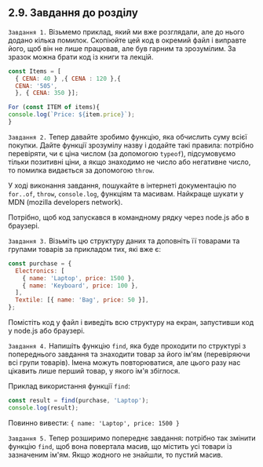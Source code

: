 ## 2.9. Завдання до розділу

`Завдання 1.` Візьмемо приклад, який ми вже розглядали, але до нього додано кілька помилок. Скопіюйте цей код в окремий файл і виправте його, щоб він не лише працював, але був гарним та зрозумілим. За зразок можна брати код із книги та лекцій.

```js
const Items = [
  { CENA: 40 } ,{ CENA : 120 },{
  CENA: '505',
  }, { CENA: 350 }];

For (const ITEM of items){
console.log(`Price: ${item.price}`);
}
```

`Завдання 2.` Тепер давайте зробимо функцію, яка обчислить суму всієї покупки. Дайте функції зрозумілу назву і додайте такі правила: потрібно перевіряти, чи є ціна числом (за допомогою `typeof`), підсумовуємо тільки позитивні ціни, а якщо знаходимо не число або негативне число, то помилка видається за допомогою `throw`.

У ході виконання завдання, пошукайте в інтернеті документацію по `for..of`, `throw`, `console.log`, функціям та масивам. Найкраще шукати у MDN (mozilla developers network).

Потрібно, щоб код запускався в командному рядку через node.js або в браузері.

`Завдання 3.` Візьміть цю структуру даних та доповніть її товарами та групами товарів за прикладом тих, які вже є:

```js
const purchase = {
  Electronics: [
    { name: 'Laptop', price: 1500 },
    { name: 'Keyboard', price: 100 },
  ],
  Textile: [{ name: 'Bag', price: 50 }],
};
```

Помістіть код у файл і виведіть всю структуру на екран, запустивши код у node.js або браузері.

`Завдання 4.` Напишіть функцію `find`, яка буде проходити по структурі з попереднього завдання та знаходити товар за його ім'ям (перевіряючи всі групи товарів). Імена можуть повторюватися, але цього разу нас цікавить лише перший товар, у якого ім'я збіглося.

Приклад використання функції `find`:

```js
const result = find(purchase, 'Laptop');
console.log(result);
```

Повинно вивести: `{ name: 'Laptop', price: 1500 }`

`Завдання 5.` Тепер розширимо попереднє завдання: потрібно так змінити функцію `find`, щоб вона повертала масив, що містить усі товари із зазначеним ім'ям. Якщо жодного не знайшли, то пустий масив.
